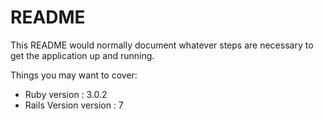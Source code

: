 # README

This README would normally document whatever steps are necessary to get the
application up and running.

Things you may want to cover:

* Ruby version : 3.0.2
* Rails Version version : 7

